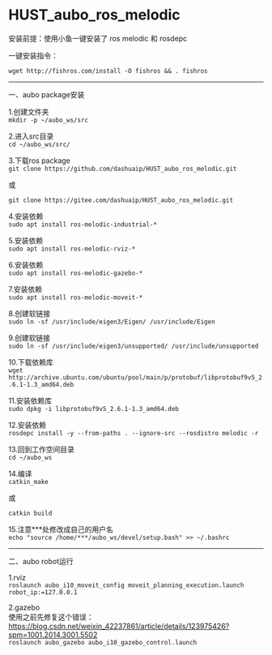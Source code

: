 HUST_aubo_ros_melodic
============================
安装前提：使用小鱼一键安装了 ros melodic 和 rosdepc

一键安装指令：
```
wget http://fishros.com/install -O fishros && . fishros
```
---
一、aubo package安装

1.创建文件夹  
```mkdir -p ~/aubo_ws/src```
  
2.进入src目录   
```cd ~/aubo_ws/src/```
  
3.下载ros package  
```git clone https://github.com/dashuaip/HUST_aubo_ros_melodic.git ```

或  

```git clone https://gitee.com/dashuaip/HUST_aubo_ros_melodic.git```
  
4.安装依赖  
```sudo apt install ros-melodic-industrial-*```
  
5.安装依赖  
```sudo apt install ros-melodic-rviz-*```
  
6.安装依赖  
```sudo apt install ros-melodic-gazebo-*```
  
7.安装依赖  
```sudo apt install ros-melodic-moveit-*```
  
8.创建软链接  
```sudo ln -sf /usr/include/eigen3/Eigen/ /usr/include/Eigen```
  
9.创建软链接  
```sudo ln -sf /usr/include/eigen3/unsupported/ /usr/include/unsupported```
  
10.下载依赖库   
```wget http://archive.ubuntu.com/ubuntu/pool/main/p/protobuf/libprotobuf9v5_2.6.1-1.3_amd64.deb```
  
11.安装依赖库   
```sudo dpkg -i libprotobuf9v5_2.6.1-1.3_amd64.deb```
  
12.安装依赖   
```rosdepc install -y --from-paths . --ignore-src --rosdistro melodic -r```
  
13.回到工作空间目录  
```cd ~/aubo_ws```
  
14.编译  
```catkin_make```

或  

```catkin build```
  
15.注意***处修改成自己的用户名   
```echo "source /home/***/aubo_ws/devel/setup.bash" >> ~/.bashrc```

---
二、aubo robot运行

1.rviz  
```roslaunch aubo_i10_moveit_config moveit_planning_execution.launch robot_ip:=127.0.0.1```
  
2.gazebo  
使用之前先修复这个错误：https://blog.csdn.net/weixin_42237861/article/details/123975426?spm=1001.2014.3001.5502  
```roslaunch aubo_gazebo aubo_i10_gazebo_control.launch```
